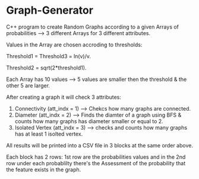 # Graph-Generator
C++ program to create Random Graphs according to a given Arrays of probabilities --> 3 different Arrays for 3 different attributes.

Values in the Array are chosen accroding to thresholds:

Threshold1 = Threshold3 = ln(v)/v.

Threshold2 = sqrt(2*threshold1).

Each Array has 10 values --> 5 values are smaller then the threshold & the other 5 are larger.

After creating a graph it will check 3 attributes:
1. Connectivity (att_indx = 1) --> Chekcs how many graphs are connected.
2. Diameter (att_indx = 2) --> Finds the diamter of a graph using BFS & counts how many graphs has diameter smaller or equal to 2.
3. Isolated Vertex (att_indx = 3) --> checks and counts how many graphs has at least 1 isolted vertex.

All results will be printed into a CSV file in 3 blocks at the same order above.

Each block has 2 rows:
1st row are the probabilities values and in the 2nd row under each probablilty there's the Assessment of the probability that the feature exists in the graph.
